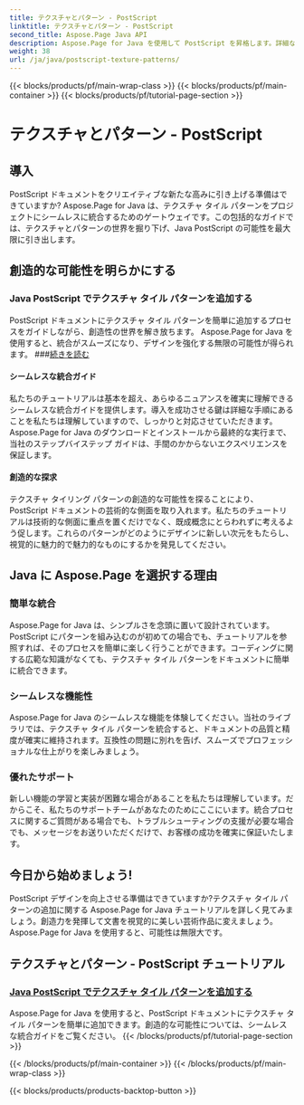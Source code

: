 ```yaml
---
title: テクスチャとパターン - PostScript
linktitle: テクスチャとパターン - PostScript
second_title: Aspose.Page Java API
description: Aspose.Page for Java を使用して PostScript を昇格します。詳細な Java PostScript チュートリアルで、テクスチャ タイリング パターンをシームレスに追加して創造的な可能性を高めます。
weight: 38
url: /ja/java/postscript-texture-patterns/
---
```


{{< blocks/products/pf/main-wrap-class >}}
{{< blocks/products/pf/main-container >}}
{{< blocks/products/pf/tutorial-page-section >}}

# テクスチャとパターン - PostScript

## 導入

PostScript ドキュメントをクリエイティブな新たな高みに引き上げる準備はできていますか? Aspose.Page for Java は、テクスチャ タイル パターンをプロジェクトにシームレスに統合するためのゲートウェイです。この包括的なガイドでは、テクスチャとパターンの世界を掘り下げ、Java PostScript の可能性を最大限に引き出します。

## 創造的な可能性を明らかにする

### Java PostScript でテクスチャ タイル パターンを追加する

PostScript ドキュメントにテクスチャ タイル パターンを簡単に追加するプロセスをガイドしながら、創造性の世界を解き放ちます。 Aspose.Page for Java を使用すると、統合がスムーズになり、デザインを強化する無限の可能性が得られます。 ###[続きを読む](./add-texture-tiling-pattern/)

#### シームレスな統合ガイド

私たちのチュートリアルは基本を超え、あらゆるニュアンスを確実に理解できるシームレスな統合ガイドを提供します。導入を成功させる鍵は詳細な手順にあることを私たちは理解していますので、しっかりと対応させていただきます。 Aspose.Page for Java のダウンロードとインストールから最終的な実行まで、当社のステップバイステップ ガイドは、手間のかからないエクスペリエンスを保証します。

#### 創造的な探求

テクスチャ タイリング パターンの創造的な可能性を探ることにより、PostScript ドキュメントの芸術的な側面を取り入れます。私たちのチュートリアルは技術的な側面に重点を置くだけでなく、既成概念にとらわれずに考えるよう促します。これらのパターンがどのようにデザインに新しい次元をもたらし、視覚的に魅力的で魅力的なものにするかを発見してください。

## Java に Aspose.Page を選択する理由

### 簡単な統合

Aspose.Page for Java は、シンプルさを念頭に置いて設計されています。 PostScript にパターンを組み込むのが初めての場合でも、チュートリアルを参照すれば、そのプロセスを簡単に楽しく行うことができます。コーディングに関する広範な知識がなくても、テクスチャ タイル パターンをドキュメントに簡単に統合できます。

### シームレスな機能性

Aspose.Page for Java のシームレスな機能を体験してください。当社のライブラリでは、テクスチャ タイル パターンを統合すると、ドキュメントの品質と精度が確実に維持されます。互換性の問題に別れを告げ、スムーズでプロフェッショナルな仕上がりを楽しみましょう。

### 優れたサポート

新しい機能の学習と実装が困難な場合があることを私たちは理解しています。だからこそ、私たちのサポートチームがあなたのためにここにいます。統合プロセスに関するご質問がある場合でも、トラブルシューティングの支援が必要な場合でも、メッセージをお送りいただくだけで、お客様の成功を確実に保証いたします。

## 今日から始めましょう!

PostScript デザインを向上させる準備はできていますか?テクスチャ タイル パターンの追加に関する Aspose.Page for Java チュートリアルを詳しく見てみましょう。創造力を発揮して文書を視覚的に美しい芸術作品に変えましょう。 Aspose.Page for Java を使用すると、可能性は無限大です。
## テクスチャとパターン - PostScript チュートリアル
### [Java PostScript でテクスチャ タイル パターンを追加する](./add-texture-tiling-pattern/)
Aspose.Page for Java を使用すると、PostScript ドキュメントにテクスチャ タイル パターンを簡単に追加できます。創造的な可能性については、シームレスな統合ガイドをご覧ください。
{{< /blocks/products/pf/tutorial-page-section >}}

{{< /blocks/products/pf/main-container >}}
{{< /blocks/products/pf/main-wrap-class >}}

{{< blocks/products/products-backtop-button >}}
